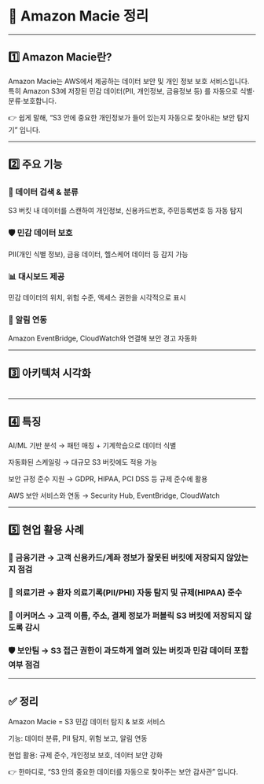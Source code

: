 <h1 id="🔎-amazon-macie-정리">🔎 Amazon Macie 정리</h1>
<hr />
<h2 id="1️⃣-amazon-macie란">1️⃣ Amazon Macie란?</h2>
<p>Amazon Macie는 AWS에서 제공하는 데이터 보안 및 개인 정보 보호 서비스입니다.
특히 Amazon S3에 저장된 민감 데이터(PII, 개인정보, 금융정보 등) 를 자동으로 식별·분류·보호합니다.</p>
<p>👉 쉽게 말해,
“S3 안에 중요한 개인정보가 들어 있는지 자동으로 찾아내는 보안 탐지기” 입니다.</p>
<hr />
<h2 id="2️⃣-주요-기능">2️⃣ 주요 기능</h2>
<h3 id="📂-데이터-검색--분류">📂 데이터 검색 &amp; 분류</h3>
<p>S3 버킷 내 데이터를 스캔하여 개인정보, 신용카드번호, 주민등록번호 등 자동 탐지</p>
<h3 id="🛡️-민감-데이터-보호">🛡️ 민감 데이터 보호</h3>
<p>PII(개인 식별 정보), 금융 데이터, 헬스케어 데이터 등 감지 가능</p>
<h3 id="📊-대시보드-제공">📊 대시보드 제공</h3>
<p>민감 데이터의 위치, 위험 수준, 액세스 권한을 시각적으로 표시</p>
<h3 id="🔔-알림-연동">🔔 알림 연동</h3>
<p>Amazon EventBridge, CloudWatch와 연결해 보안 경고 자동화</p>
<hr />
<h2 id="3️⃣-아키텍처-시각화">3️⃣ 아키텍처 시각화</h2>
<p><img alt="" src="https://velog.velcdn.com/images/yjshin/post/715d0aad-d771-4e68-92bd-c10abb4f5c9e/image.png" /></p>
<hr />
<h2 id="4️⃣-특징">4️⃣ 특징</h2>
<p>AI/ML 기반 분석 → 패턴 매칭 + 기계학습으로 데이터 식별</p>
<p>자동화된 스케일링 → 대규모 S3 버킷에도 적용 가능</p>
<p>보안 규정 준수 지원 → GDPR, HIPAA, PCI DSS 등 규제 준수에 활용</p>
<p>AWS 보안 서비스와 연동 → Security Hub, EventBridge, CloudWatch</p>
<hr />
<h2 id="5️⃣-현업-활용-사례">5️⃣ 현업 활용 사례</h2>
<h3 id="🏦-금융기관-→-고객-신용카드계좌-정보가-잘못된-버킷에-저장되지-않았는지-점검">🏦 금융기관 → 고객 신용카드/계좌 정보가 잘못된 버킷에 저장되지 않았는지 점검</h3>
<h3 id="🏥-의료기관-→-환자-의료기록piiphi-자동-탐지-및-규제hipaa-준수">🏥 의료기관 → 환자 의료기록(PII/PHI) 자동 탐지 및 규제(HIPAA) 준수</h3>
<h3 id="🛒-이커머스-→-고객-이름-주소-결제-정보가-퍼블릭-s3-버킷에-저장되지-않도록-감시">🛒 이커머스 → 고객 이름, 주소, 결제 정보가 퍼블릭 S3 버킷에 저장되지 않도록 감시</h3>
<h3 id="🛡️-보안팀-→-s3-접근-권한이-과도하게-열려-있는-버킷과-민감-데이터-포함-여부-점검">🛡️ 보안팀 → S3 접근 권한이 과도하게 열려 있는 버킷과 민감 데이터 포함 여부 점검</h3>
<hr />
<h2 id="✅-정리">✅ 정리</h2>
<p>Amazon Macie = S3 민감 데이터 탐지 &amp; 보호 서비스</p>
<p>기능: 데이터 분류, PII 탐지, 위험 보고, 알림 연동</p>
<p>현업 활용: 규제 준수, 개인정보 보호, 데이터 보안 강화</p>
<p>👉 한마디로, “S3 안의 중요한 데이터를 자동으로 찾아주는 보안 감사관” 입니다.</p>